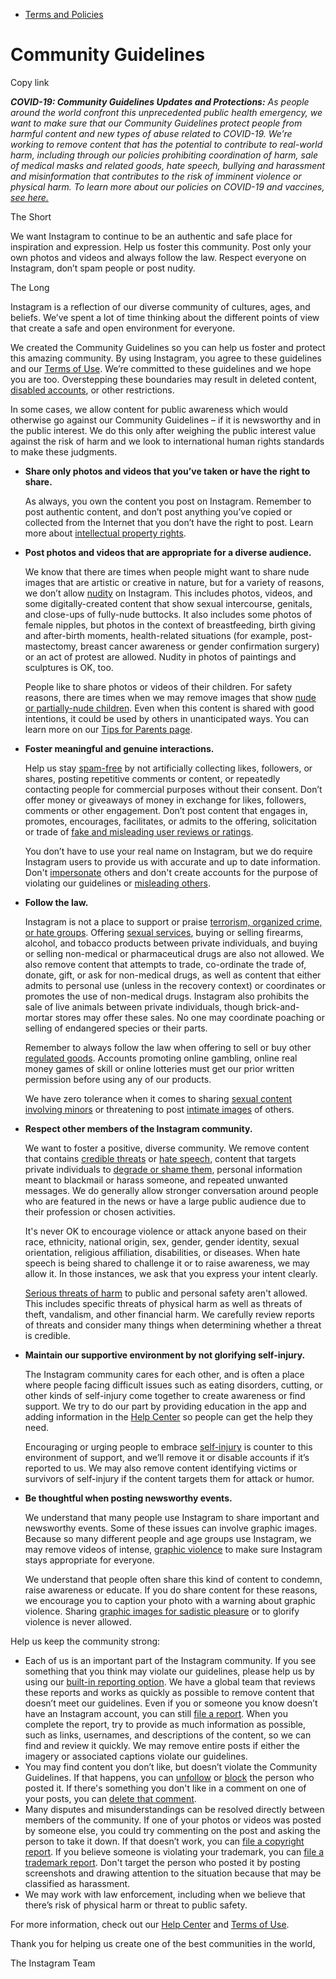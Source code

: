*   [Terms and Policies](https://help.instagram.com/1417489251945243/?helpref=breadcrumb)

Community Guidelines
====================

Copy link

_**COVID-19: Community Guidelines Updates and Protections:** As people around the world confront this unprecedented public health emergency, we want to make sure that our Community Guidelines protect people from harmful content and new types of abuse related to COVID-19. We’re working to remove content that has the potential to contribute to real-world harm, including through our policies prohibiting coordination of harm, sale of medical masks and related goods, hate speech, bullying and harassment and misinformation that contributes to the risk of imminent violence or physical harm. To learn more about our policies on COVID-19 and vaccines, [see here.](https://help.instagram.com/697825587576762?helpref=faq_content)_

The Short

We want Instagram to continue to be an authentic and safe place for inspiration and expression. Help us foster this community. Post only your own photos and videos and always follow the law. Respect everyone on Instagram, don’t spam people or post nudity.

The Long

Instagram is a reflection of our diverse community of cultures, ages, and beliefs. We’ve spent a lot of time thinking about the different points of view that create a safe and open environment for everyone.

We created the Community Guidelines so you can help us foster and protect this amazing community. By using Instagram, you agree to these guidelines and our [Terms of Use](https://www.instagram.com/legal/terms). We’re committed to these guidelines and we hope you are too. Overstepping these boundaries may result in deleted content, [disabled accounts](https://help.instagram.com/366993040048856?helpref=faq_content), or other restrictions.

In some cases, we allow content for public awareness which would otherwise go against our Community Guidelines – if it is newsworthy and in the public interest. We do this only after weighing the public interest value against the risk of harm and we look to international human rights standards to make these judgments.

*   **Share only photos and videos that you’ve taken or have the right to share.**
    
    As always, you own the content you post on Instagram. Remember to post authentic content, and don’t post anything you’ve copied or collected from the Internet that you don’t have the right to post. Learn more about [intellectual property rights](https://help.instagram.com/126382350847838?helpref=faq_content).
    
*   **Post photos and videos that are appropriate for a diverse audience.**
    
    We know that there are times when people might want to share nude images that are artistic or creative in nature, but for a variety of reasons, we don’t allow [nudity](https://l.instagram.com/?u=https%3A%2F%2Fwww.facebook.com%2Fcommunitystandards%2Fadult_nudity_sexual_activity&e=AT0_6voJXkcv8AK64K0VyxMdx6PBvtWzDLeoIm7pa4FQRRoX5Wsq46FU5GBssyJTJXuJeI4lCSEN2gewXzSaz0cEFDj-bMI1UsorO_50kux5MMCLXFWQnFh3G2H_67RDjhV31KCIiVeGU1srpbjqBQ) on Instagram. This includes photos, videos, and some digitally-created content that show sexual intercourse, genitals, and close-ups of fully-nude buttocks. It also includes some photos of female nipples, but photos in the context of breastfeeding, birth giving and after-birth moments, health-related situations (for example, post-mastectomy, breast cancer awareness or gender confirmation surgery) or an act of protest are allowed. Nudity in photos of paintings and sculptures is OK, too.
    
    People like to share photos or videos of their children. For safety reasons, there are times when we may remove images that show [nude or partially-nude children](https://l.instagram.com/?u=https%3A%2F%2Fwww.facebook.com%2Fcommunitystandards%2Fchild_nudity_sexual_exploitation&e=AT0_6voJXkcv8AK64K0VyxMdx6PBvtWzDLeoIm7pa4FQRRoX5Wsq46FU5GBssyJTJXuJeI4lCSEN2gewXzSaz0cEFDj-bMI1UsorO_50kux5MMCLXFWQnFh3G2H_67RDjhV31KCIiVeGU1srpbjqBQ). Even when this content is shared with good intentions, it could be used by others in unanticipated ways. You can learn more on our [Tips for Parents page](https://help.instagram.com/154475974694511/?helpref=faq_content).
    
*   **Foster meaningful and genuine interactions.**
    
    Help us stay [spam-free](https://l.instagram.com/?u=https%3A%2F%2Fwww.facebook.com%2Fcommunitystandards%2Fspam&e=AT0_6voJXkcv8AK64K0VyxMdx6PBvtWzDLeoIm7pa4FQRRoX5Wsq46FU5GBssyJTJXuJeI4lCSEN2gewXzSaz0cEFDj-bMI1UsorO_50kux5MMCLXFWQnFh3G2H_67RDjhV31KCIiVeGU1srpbjqBQ) by not artificially collecting likes, followers, or shares, posting repetitive comments or content, or repeatedly contacting people for commercial purposes without their consent. Don’t offer money or giveaways of money in exchange for likes, followers, comments or other engagement. Don’t post content that engages in, promotes, encourages, facilitates, or admits to the offering, solicitation or trade of [fake and misleading user reviews or ratings](https://l.instagram.com/?u=https%3A%2F%2Fwww.facebook.com%2Fcommunitystandards%2Ffraud_deception&e=AT0_6voJXkcv8AK64K0VyxMdx6PBvtWzDLeoIm7pa4FQRRoX5Wsq46FU5GBssyJTJXuJeI4lCSEN2gewXzSaz0cEFDj-bMI1UsorO_50kux5MMCLXFWQnFh3G2H_67RDjhV31KCIiVeGU1srpbjqBQ).
    
    You don’t have to use your real name on Instagram, but we do require Instagram users to provide us with accurate and up to date information. Don't [impersonate](https://l.instagram.com/?u=https%3A%2F%2Fwww.facebook.com%2Fcommunitystandards%2Fmisrepresentation&e=AT0_6voJXkcv8AK64K0VyxMdx6PBvtWzDLeoIm7pa4FQRRoX5Wsq46FU5GBssyJTJXuJeI4lCSEN2gewXzSaz0cEFDj-bMI1UsorO_50kux5MMCLXFWQnFh3G2H_67RDjhV31KCIiVeGU1srpbjqBQ) others and don't create accounts for the purpose of violating our guidelines or [misleading others](https://l.instagram.com/?u=https%3A%2F%2Ftransparency.fb.com%2Fpolicies%2Fcommunity-standards%2Finauthentic-behavior%2F&e=AT0_6voJXkcv8AK64K0VyxMdx6PBvtWzDLeoIm7pa4FQRRoX5Wsq46FU5GBssyJTJXuJeI4lCSEN2gewXzSaz0cEFDj-bMI1UsorO_50kux5MMCLXFWQnFh3G2H_67RDjhV31KCIiVeGU1srpbjqBQ).
    
*   **Follow the law.**
    
    Instagram is not a place to support or praise [terrorism, organized crime, or hate groups](https://l.instagram.com/?u=https%3A%2F%2Fwww.facebook.com%2Fcommunitystandards%2Fdangerous_individuals_organizations&e=AT0_6voJXkcv8AK64K0VyxMdx6PBvtWzDLeoIm7pa4FQRRoX5Wsq46FU5GBssyJTJXuJeI4lCSEN2gewXzSaz0cEFDj-bMI1UsorO_50kux5MMCLXFWQnFh3G2H_67RDjhV31KCIiVeGU1srpbjqBQ). Offering [sexual services](https://l.instagram.com/?u=https%3A%2F%2Fwww.facebook.com%2Fcommunitystandards%2Fsexual_solicitation&e=AT0_6voJXkcv8AK64K0VyxMdx6PBvtWzDLeoIm7pa4FQRRoX5Wsq46FU5GBssyJTJXuJeI4lCSEN2gewXzSaz0cEFDj-bMI1UsorO_50kux5MMCLXFWQnFh3G2H_67RDjhV31KCIiVeGU1srpbjqBQ), buying or selling firearms, alcohol, and tobacco products between private individuals, and buying or selling non-medical or pharmaceutical drugs are also not allowed. We also remove content that attempts to trade, co-ordinate the trade of, donate, gift, or ask for non-medical drugs, as well as content that either admits to personal use (unless in the recovery context) or coordinates or promotes the use of non-medical drugs. Instagram also prohibits the sale of live animals between private individuals, though brick-and-mortar stores may offer these sales. No one may coordinate poaching or selling of endangered species or their parts.
    
    Remember to always follow the law when offering to sell or buy other [regulated goods](https://l.instagram.com/?u=https%3A%2F%2Fwww.facebook.com%2Fcommunitystandards%2Fregulated_goods&e=AT0_6voJXkcv8AK64K0VyxMdx6PBvtWzDLeoIm7pa4FQRRoX5Wsq46FU5GBssyJTJXuJeI4lCSEN2gewXzSaz0cEFDj-bMI1UsorO_50kux5MMCLXFWQnFh3G2H_67RDjhV31KCIiVeGU1srpbjqBQ). Accounts promoting online gambling, online real money games of skill or online lotteries must get our prior written permission before using any of our products.
    
    We have zero tolerance when it comes to sharing [sexual content involving minors](https://l.instagram.com/?u=https%3A%2F%2Fwww.facebook.com%2Fcommunitystandards%2Fchild_nudity_sexual_exploitation&e=AT0_6voJXkcv8AK64K0VyxMdx6PBvtWzDLeoIm7pa4FQRRoX5Wsq46FU5GBssyJTJXuJeI4lCSEN2gewXzSaz0cEFDj-bMI1UsorO_50kux5MMCLXFWQnFh3G2H_67RDjhV31KCIiVeGU1srpbjqBQ) or threatening to post [intimate images](https://l.instagram.com/?u=https%3A%2F%2Fwww.facebook.com%2Fcommunitystandards%2Fsexual_exploitation_adults&e=AT0_6voJXkcv8AK64K0VyxMdx6PBvtWzDLeoIm7pa4FQRRoX5Wsq46FU5GBssyJTJXuJeI4lCSEN2gewXzSaz0cEFDj-bMI1UsorO_50kux5MMCLXFWQnFh3G2H_67RDjhV31KCIiVeGU1srpbjqBQ) of others.
    
*   **Respect other members of the Instagram community.**
    
    We want to foster a positive, diverse community. We remove content that contains [credible threats](https://l.instagram.com/?u=https%3A%2F%2Fwww.facebook.com%2Fcommunitystandards%2Fcredible_violence&e=AT0_6voJXkcv8AK64K0VyxMdx6PBvtWzDLeoIm7pa4FQRRoX5Wsq46FU5GBssyJTJXuJeI4lCSEN2gewXzSaz0cEFDj-bMI1UsorO_50kux5MMCLXFWQnFh3G2H_67RDjhV31KCIiVeGU1srpbjqBQ) or [hate speech](https://l.instagram.com/?u=https%3A%2F%2Fwww.facebook.com%2Fcommunitystandards%2Fhate_speech&e=AT0_6voJXkcv8AK64K0VyxMdx6PBvtWzDLeoIm7pa4FQRRoX5Wsq46FU5GBssyJTJXuJeI4lCSEN2gewXzSaz0cEFDj-bMI1UsorO_50kux5MMCLXFWQnFh3G2H_67RDjhV31KCIiVeGU1srpbjqBQ), content that targets private individuals to [degrade or shame them](https://l.instagram.com/?u=https%3A%2F%2Fwww.facebook.com%2Fcommunitystandards%2Fbullying&e=AT0_6voJXkcv8AK64K0VyxMdx6PBvtWzDLeoIm7pa4FQRRoX5Wsq46FU5GBssyJTJXuJeI4lCSEN2gewXzSaz0cEFDj-bMI1UsorO_50kux5MMCLXFWQnFh3G2H_67RDjhV31KCIiVeGU1srpbjqBQ), personal information meant to blackmail or harass someone, and repeated unwanted messages. We do generally allow stronger conversation around people who are featured in the news or have a large public audience due to their profession or chosen activities.
    
    It's never OK to encourage violence or attack anyone based on their race, ethnicity, national origin, sex, gender, gender identity, sexual orientation, religious affiliation, disabilities, or diseases. When hate speech is being shared to challenge it or to raise awareness, we may allow it. In those instances, we ask that you express your intent clearly.
    
    [Serious threats of harm](https://l.instagram.com/?u=https%3A%2F%2Fwww.facebook.com%2Fcommunitystandards%2Fcredible_violence&e=AT0_6voJXkcv8AK64K0VyxMdx6PBvtWzDLeoIm7pa4FQRRoX5Wsq46FU5GBssyJTJXuJeI4lCSEN2gewXzSaz0cEFDj-bMI1UsorO_50kux5MMCLXFWQnFh3G2H_67RDjhV31KCIiVeGU1srpbjqBQ) to public and personal safety aren't allowed. This includes specific threats of physical harm as well as threats of theft, vandalism, and other financial harm. We carefully review reports of threats and consider many things when determining whether a threat is credible.
    
*   **Maintain our supportive environment by not glorifying self-injury.**
    
    The Instagram community cares for each other, and is often a place where people facing difficult issues such as eating disorders, cutting, or other kinds of self-injury come together to create awareness or find support. We try to do our part by providing education in the app and adding information in the [Help Center](https://help.instagram.com/) so people can get the help they need.
    
    Encouraging or urging people to embrace [self-injury](https://l.instagram.com/?u=https%3A%2F%2Fwww.facebook.com%2Fcommunitystandards%2Fsuicide_self_injury_violence&e=AT0_6voJXkcv8AK64K0VyxMdx6PBvtWzDLeoIm7pa4FQRRoX5Wsq46FU5GBssyJTJXuJeI4lCSEN2gewXzSaz0cEFDj-bMI1UsorO_50kux5MMCLXFWQnFh3G2H_67RDjhV31KCIiVeGU1srpbjqBQ) is counter to this environment of support, and we’ll remove it or disable accounts if it’s reported to us. We may also remove content identifying victims or survivors of self-injury if the content targets them for attack or humor.
    
*   **Be thoughtful when posting newsworthy events.**
    
    We understand that many people use Instagram to share important and newsworthy events. Some of these issues can involve graphic images. Because so many different people and age groups use Instagram, we may remove videos of intense, [graphic violence](https://l.instagram.com/?u=https%3A%2F%2Fwww.facebook.com%2Fcommunitystandards%2Fgraphic_violence&e=AT0_6voJXkcv8AK64K0VyxMdx6PBvtWzDLeoIm7pa4FQRRoX5Wsq46FU5GBssyJTJXuJeI4lCSEN2gewXzSaz0cEFDj-bMI1UsorO_50kux5MMCLXFWQnFh3G2H_67RDjhV31KCIiVeGU1srpbjqBQ) to make sure Instagram stays appropriate for everyone.
    
    We understand that people often share this kind of content to condemn, raise awareness or educate. If you do share content for these reasons, we encourage you to caption your photo with a warning about graphic violence. Sharing [graphic images for sadistic pleasure](https://l.instagram.com/?u=https%3A%2F%2Fwww.facebook.com%2Fcommunitystandards%2Fcruel_insensitive&e=AT0_6voJXkcv8AK64K0VyxMdx6PBvtWzDLeoIm7pa4FQRRoX5Wsq46FU5GBssyJTJXuJeI4lCSEN2gewXzSaz0cEFDj-bMI1UsorO_50kux5MMCLXFWQnFh3G2H_67RDjhV31KCIiVeGU1srpbjqBQ) or to glorify violence is never allowed.
    

Help us keep the community strong:

*   Each of us is an important part of the Instagram community. If you see something that you think may violate our guidelines, please help us by using our [built-in reporting option](https://help.instagram.com/165828726894770?helpref=faq_content). We have a global team that reviews these reports and works as quickly as possible to remove content that doesn’t meet our guidelines. Even if you or someone you know doesn’t have an Instagram account, you can still [file a report](https://help.instagram.com/contact/383679321740945). When you complete the report, try to provide as much information as possible, such as links, usernames, and descriptions of the content, so we can find and review it quickly. We may remove entire posts if either the imagery or associated captions violate our guidelines.
*   You may find content you don’t like, but doesn’t violate the Community Guidelines. If that happens, you can [unfollow](https://help.instagram.com/286340048138725?helpref=faq_content) or [block](https://help.instagram.com/426700567389543/?helpref=faq_content) the person who posted it. If there's something you don't like in a comment on one of your posts, you can [delete that comment](https://help.instagram.com/289098941190483?helpref=faq_content).
*   Many disputes and misunderstandings can be resolved directly between members of the community. If one of your photos or videos was posted by someone else, you could try commenting on the post and asking the person to take it down. If that doesn’t work, you can [file a copyright report](https://help.instagram.com/126382350847838?helpref=faq_content). If you believe someone is violating your trademark, you can [file a trademark report](https://help.instagram.com/222826637847963?helpref=faq_content). Don't target the person who posted it by posting screenshots and drawing attention to the situation because that may be classified as harassment.
*   We may work with law enforcement, including when we believe that there’s risk of physical harm or threat to public safety.

For more information, check out our [Help Center](https://help.instagram.com/) and [Terms of Use](https://l.instagram.com/?u=http%3A%2F%2Finstagram.com%2Flegal%2Fterms%2F%23&e=AT0_6voJXkcv8AK64K0VyxMdx6PBvtWzDLeoIm7pa4FQRRoX5Wsq46FU5GBssyJTJXuJeI4lCSEN2gewXzSaz0cEFDj-bMI1UsorO_50kux5MMCLXFWQnFh3G2H_67RDjhV31KCIiVeGU1srpbjqBQ).

Thank you for helping us create one of the best communities in the world,

The Instagram Team